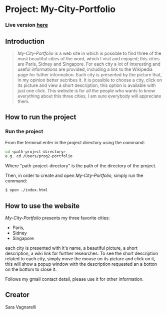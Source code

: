 # Project: My-City-Portfolio 

### Live version [here](https://saravgn.github.io/my-cities-responsive-portfolio/)

## Introduction
>_My-City-Portfolio_ is a web site in which is possible to find three of the most beautiful cities of the word, which I visit and enjoyed; this cities are Paris, Sidney and Singapore.
For each city a lot of interesting and useful informations are provided, including a link to the Wikipedia page for futher information. Each city is presented by the picture that, in my opinion better secribes it.
It is possible to choose a city, click on its picture and view a short description, this option is available with just one click.
This website is for all the people who wants to know everything about this three cities, I am sure everybody will appreciate them.

## How to run the project

### Run the project
From the terminal enter in the project directory using the command:
```sh
cd <path-project-directory>
e.g. cd /Users/prog2-portfolio
```
Where "path-project-directory" is the path of the directory of the project.

Then, in order to create and open _My-City-Portfolio_, simply run the command:
```sh
$ open ./index.html
```

## How to use the website
_My-City-Portfolio_ presents my three favorite cities:

- Paris,
- Sidney
- Singapore

each city is presented with it's name, a beautiful picture, a short description, a wiki link for further researches.
To see the short description related to each city, simply move the mouse on its picture and click on it, this will show a popup window with the description requested an a botton on the bottom to close it.

Follows my gmail contact detail, please use it for other information.

## Creator
Sara Vagnarelli

